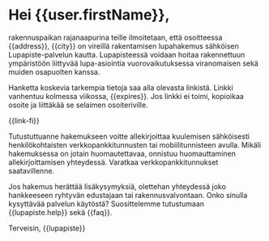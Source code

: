 # Hei {{user.firstName}},

rakennuspaikan rajanaapurina teille ilmoitetaan, ett&auml; osoitteessa {{address}}, {{city}} on vireill&auml; rakentamisen lupahakemus s&auml;hk&ouml;isen Lupapiste-palvelun kautta. Lupapisteess&auml; voidaan hoitaa rakennettuun ymp&auml;rist&ouml;&ouml;n liittyv&auml;&auml; lupa-asiointia vuorovaikutuksessa viranomaisen sek&auml; muiden osapuolten kanssa. 

Hanketta koskevia tarkempia tietoja saa alla olevasta linkist&auml;. Linkki vanhentuu kolmessa viikossa, {{expires}}. Jos linkki ei toimi, kopioikaa osoite ja liitt&auml;k&auml;&auml; se selaimen osoiteriville.

{{link-fi}}

Tutustuttuanne hakemukseen voitte allekirjoittaa kuulemisen s&auml;hk&ouml;isesti henkil&ouml;kohtaisten verkkopankkitunnusten tai mobiilitunnisteen avulla. Mik&auml;li hakemuksessa on jotain huomautettavaa, onnistuu huomauttaminen allekirjoittamisen yhteydess&auml;. Varatkaa verkkopankkitunnukset saatavillenne.

Jos hakemus her&auml;tt&auml;&auml; lis&auml;kysymyksi&auml;, olettehan yhteydess&auml; joko hankkeeseen ryhtyv&auml;n edustajaan tai rakennusvalvontaan. Onko sinulla kysytt&auml;v&auml;&auml; palvelun k&auml;yt&ouml;st&auml;? Suosittelemme tutustumaan {{lupapiste.help}} sek&auml; {{faq}}.

Terveisin,
{{lupapiste}}